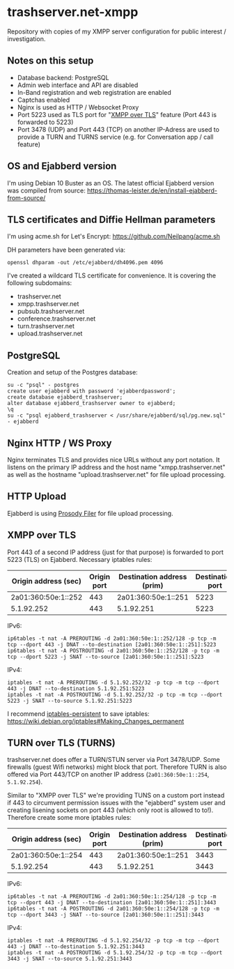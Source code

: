 # trashserver.net-xmpp
Repository with copies of my XMPP server configuration for public interest / investigation.

## Notes on this setup

* Database backend: PostgreSQL
* Admin web interface and API are disabled
* In-Band registration and web registration are enabled
* Captchas enabled
* Nginx is used as HTTP / Websocket Proxy
* Port 5223 used as TLS port for "[XMPP over TLS](https://xmpp.org/extensions/xep-0368.html)" feature (Port 443 is forwarded to 5223)
* Port 3478 (UDP) and Port 443 (TCP) on another IP-Adress are used to provide a TURN and TURNS service (e.g. for Conversation app / call feature)


## OS and Ejabberd version

I'm using Debian 10 Buster as an OS. The latest official Ejabberd version was compiled from source: https://thomas-leister.de/en/install-ejabberd-from-source/


## TLS certificates and Diffie Hellman parameters

I'm using acme.sh for Let's Encrypt: https://github.com/Neilpang/acme.sh

DH parameters have been generated via:

```
openssl dhparam -out /etc/ejabberd/dh4096.pem 4096
```

I've created a wildcard TLS certificate for convenience. It is covering the following subdomains:

* trashserver.net
* xmpp.trashserver.net
* pubsub.trashserver.net
* conference.trashserver.net
* turn.trashserver.net
* upload.trashserver.net


## PostgreSQL

Creation and setup of the Postgres database:

```
su -c "psql" - postgres
create user ejabberd with password 'ejabberdpassword';
create database ejabberd_trashserver;
alter database ejabberd_trashserver owner to ejabberd;
\q
su -c "psql ejabberd_trashserver < /usr/share/ejabberd/sql/pg.new.sql" - ejabberd
```


## Nginx HTTP / WS Proxy

Nginx terminates TLS and provides nice URLs without any port notation. It listens on the primary IP address and the host name "xmpp.trashserver.net" as well as the hostname "upload.trashserver.net" for file upload processing.


## HTTP Upload

Ejabberd is using [Prosody Filer](https://github.com/ThomasLeister/prosody-filer) for file upload processing.


## XMPP over TLS

Port 443 of a second IP address (just for that purpose) is forwarded to port 5223 (TLS) on Ejabberd. Necessary iptables rules:

| Origin address (sec)  | Origin port   | Destination address (prim)    | Destination port  |
|-----------------------|---------------|-------------------------------|-------------------|
| 2a01:360:50e:1::252   | 443           | 2a01:360:50e:1::251           | 5223              |
| 5.1.92.252            | 443           | 5.1.92.251                    | 5223              |

IPv6:
```
ip6tables -t nat -A PREROUTING -d 2a01:360:50e:1::252/128 -p tcp -m tcp --dport 443 -j DNAT --to-destination [2a01:360:50e:1::251]:5223
ip6tables -t nat -A POSTROUTING -d 2a01:360:50e:1::252/128 -p tcp -m tcp --dport 5223 -j SNAT --to-source [2a01:360:50e:1::251]:5223
```

IPv4:
```
iptables -t nat -A PREROUTING -d 5.1.92.252/32 -p tcp -m tcp --dport 443 -j DNAT --to-destination 5.1.92.251:5223
iptables -t nat -A POSTROUTING -d 5.1.92.252/32 -p tcp -m tcp --dport 5223 -j SNAT --to-source 5.1.92.251:5223
```

I recommend [iptables-persistent](https://packages.debian.org/stretch/iptables-persistent) to save iptables: https://wiki.debian.org/iptables#Making_Changes_permanent


## TURN over TLS (TURNS)

trashserver.net does offer a TURN/STUN server via Port 3478/UDP. Some firewalls (guest Wifi networks) might block that port. Therefore TURN is also offered via Port 443/TCP on another IP address (`2a01:360:50e:1::254`, `5.1.92.254`).

Similar to "XMPP over TLS" we're providing TUNS on a custom port instead if 443 to circumvent permission issues with the "ejabberd" system user and creating lisening sockets on port 443 (which only root is allowed to to!). Therefore create some more iptables rules:

| Origin address (sec)  | Origin port   | Destination address (prim)    | Destination port  |
|-----------------------|---------------|-------------------------------|-------------------|
| 2a01:360:50e:1::254   | 443           | 2a01:360:50e:1::251           | 3443              |
| 5.1.92.254            | 443           | 5.1.92.251                    | 3443              |

IPv6:
```
ip6tables -t nat -A PREROUTING -d 2a01:360:50e:1::254/128 -p tcp -m tcp --dport 443 -j DNAT --to-destination [2a01:360:50e:1::251]:3443
ip6tables -t nat -A POSTROUTING -d 2a01:360:50e:1::254/128 -p tcp -m tcp --dport 3443 -j SNAT --to-source [2a01:360:50e:1::251]:3443
```

IPv4:
```
iptables -t nat -A PREROUTING -d 5.1.92.254/32 -p tcp -m tcp --dport 443 -j DNAT --to-destination 5.1.92.251:3443
iptables -t nat -A POSTROUTING -d 5.1.92.254/32 -p tcp -m tcp --dport 3443 -j SNAT --to-source 5.1.92.251:3443
```


